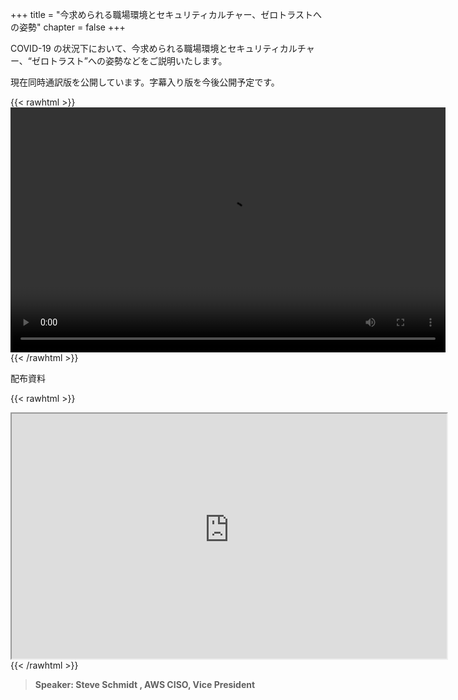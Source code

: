 +++
title = "今求められる職場環境とセキュリティカルチャー、ゼロトラストへの姿勢"
chapter = false
+++

COVID-19 の状況下において、今求められる職場環境とセキュリティカルチャー、“ゼロトラスト”への姿勢などをご説明いたします。

現在同時通訳版を公開しています。字幕入り版を今後公開予定です。

{{< rawhtml >}}
<video width="696" height="392" controls>
  <source src="https://awssecurityroadshow2020.s3-ap-northeast-1.amazonaws.com/workshops/keynote1/091120+APAC+RoadShow+r1.mp4" type="video/mp4">
  Your browser doesn't support video.
</video>
{{< /rawhtml >}}

配布資料

{{< rawhtml >}}
<iframe src="https://awssecurityroadshow2020.s3-ap-northeast-1.amazonaws.com/workshops/keynote1/Schmidt_APAC_Keynote.pdf" width="696" height="392"></iframe>
{{< /rawhtml >}}

>  **Speaker: Steve Schmidt , AWS CISO, Vice President** 
